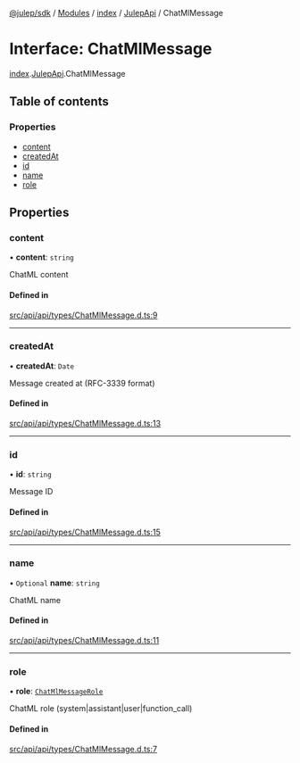 [@julep/sdk](../README.md) / [Modules](../modules.md) / [index](../modules/index.md) / [JulepApi](../modules/index.JulepApi.md) / ChatMlMessage

# Interface: ChatMlMessage

[index](../modules/index.md).[JulepApi](../modules/index.JulepApi.md).ChatMlMessage

## Table of contents

### Properties

- [content](index.JulepApi.ChatMlMessage.md#content)
- [createdAt](index.JulepApi.ChatMlMessage.md#createdat)
- [id](index.JulepApi.ChatMlMessage.md#id)
- [name](index.JulepApi.ChatMlMessage.md#name)
- [role](index.JulepApi.ChatMlMessage.md#role)

## Properties

### content

• **content**: `string`

ChatML content

#### Defined in

[src/api/api/types/ChatMlMessage.d.ts:9](https://github.com/julep-ai/samantha-dev/blob/1a65618/sdks/js/src/api/api/types/ChatMlMessage.d.ts#L9)

___

### createdAt

• **createdAt**: `Date`

Message created at (RFC-3339 format)

#### Defined in

[src/api/api/types/ChatMlMessage.d.ts:13](https://github.com/julep-ai/samantha-dev/blob/1a65618/sdks/js/src/api/api/types/ChatMlMessage.d.ts#L13)

___

### id

• **id**: `string`

Message ID

#### Defined in

[src/api/api/types/ChatMlMessage.d.ts:15](https://github.com/julep-ai/samantha-dev/blob/1a65618/sdks/js/src/api/api/types/ChatMlMessage.d.ts#L15)

___

### name

• `Optional` **name**: `string`

ChatML name

#### Defined in

[src/api/api/types/ChatMlMessage.d.ts:11](https://github.com/julep-ai/samantha-dev/blob/1a65618/sdks/js/src/api/api/types/ChatMlMessage.d.ts#L11)

___

### role

• **role**: [`ChatMlMessageRole`](../modules/index.JulepApi.md#chatmlmessagerole)

ChatML role (system|assistant|user|function_call)

#### Defined in

[src/api/api/types/ChatMlMessage.d.ts:7](https://github.com/julep-ai/samantha-dev/blob/1a65618/sdks/js/src/api/api/types/ChatMlMessage.d.ts#L7)
